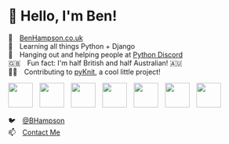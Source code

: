# 👋 Hello, I'm Ben! 

🔭⁤ [BenHampson.co.uk](http://www.benhampson.co.uk)\
🌱 Learning all things Python + Django\
💬 Hanging out and helping people at [Python Discord](https://pythondiscord.com/)\
🇬🇧 Fun fact: I'm half British and half Australian! 🇦🇺 \
👨‍💻 Contributing to [pyKnit](https://github.com/terriko/pyknit), a cool little project!

<img src="https://github.com/Ben-Hampson/hidden/blob/main/toolkit-badges/python.png?raw=true" height=50> <img src="https://github.com/Ben-Hampson/hidden/blob/main/toolkit-badges/django.png?raw=true" height=50> <img src="https://github.com/Ben-Hampson/hidden/blob/main/toolkit-badges/html5.png?raw=true" height=50> <img src="https://github.com/Ben-Hampson/hidden/blob/main/toolkit-badges/css.png?raw=true" height=50> <img src="https://github.com/Ben-Hampson/hidden/blob/main/toolkit-badges/bash.png?raw=true" height=50> <img src="https://github.com/Ben-Hampson/hidden/blob/main/toolkit-badges/vscode.png?raw=true" height=50> <img src="https://github.com/Ben-Hampson/hidden/blob/main/toolkit-badges/git.png?raw=true" height=50>

🐦 [@BHampson](https://twitter.com/BHampson)\
📫 [Contact Me](http://www.benhampson.co.uk)

<!-- - 👯 I’m looking to collaborate on ...  -->
<!-- - 🤔 I’m looking for help with ...  -->
<!-- - 💬 Ask me about -->
